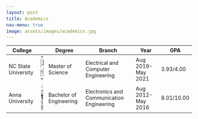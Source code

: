 ```yaml
---
layout: post
title: Academics
nav-menu: true
image: assets/images/academics.jpg
---
```

<div>

<div class="table-wrapper">
	<table>
		<thead>
			<tr>
				<th>College</th>
				<th></th>
				<th>Degree</th>
				<th>Branch</th>
				<th>Year</th>
				<th>GPA</th>
			</tr>
		</thead>
		<tbody>
			<tr>
				<td>NC State University</td>
				<td style="vertical-align:bottom"><img src="assets/images/nc_state.png" alt="" height="70" width="70" /></td>
				<td>Master of Science</td>
				<td>Electrical and Computer Engineering</td>
				<td>Aug 2019-May 2021</td>
				<td>3.93/4.00</td>
			</tr>
			<tr>
				<td>Anna University</td>
				<td style="vertical-align:bottom"><img src="assets/images/anna.png" alt="" height="70" width="70" /></td>
				<td>Bachelor of Engineering</td>
				<td>Electronics and Communication Engineering</td>
				<td>Aug 2012-May 2016</td>
				<td>8.01/10.00</td>
			</tr>
		</tbody>
	</table>
</div>
</div>